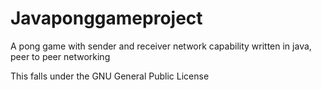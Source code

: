 # Javaponggameproject
A pong game with sender and receiver network capability written in java, peer to peer networking

This falls under the GNU General Public License
